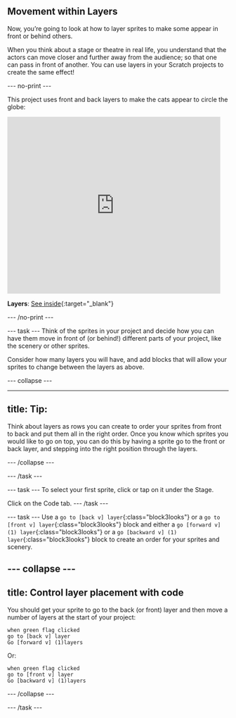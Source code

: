 ## Movement within Layers 

Now, you’re going to look at how to layer sprites to make some appear in front or behind others.

When you think about a stage or theatre in real life, you understand that the actors can move closer and further away from the audience; so that one can pass in front of another. You can use layers in your Scratch projects to create the same effect! 

--- no-print ---

This project uses front and back layers to make the cats appear to circle the globe:

<div class="scratch-preview">
  <iframe src="https://scratch.mit.edu/projects/444530974/embed" allowtransparency="true" width="485" height="402" frameborder="0" scrolling="no" allowfullscreen></iframe>
</div>

**Layers**: [See inside](https://scratch.mit.edu/projects/444530974/editor){:target="_blank"}

--- /no-print ---

--- task ---
Think of the sprites in your project and decide how you can have them move in front of (or behind!) different parts of your project, like the scenery or other sprites. 

Consider how many layers you will have, and add blocks that will allow your sprites to change between the layers as above.

--- collapse ---

--- 
title: Tip:
---
Think about layers as rows you can create to order your sprites from front to back and put them all in the right order. Once you know which sprites you would like to go on top, you can do this by having a sprite go to the front or back layer, and stepping into the right position through the layers.

--- /collapse ---

--- /task ---

--- task ---
To select your first sprite, click or tap on it under the Stage.

Click on the Code tab.
--- /task ---

--- task ---
Use a `go to [back v] layer`{:class="block3looks"} or a `go to [front v] layer`{:class="block3looks"} block and either a `go [forward v] (1) layer`{:class="block3looks"} or a `go [backward v] (1) layer`{:class="block3looks"} block to create an order for your sprites and scenery.

--- collapse ---
--- 
title: Control layer placement with code
---
You should get your sprite to go to the back (or front) layer and then move a number of layers at the start of your project:

``` blocks3
when green flag clicked
go to [back v] layer
Go [forward v] (1)layers
```
Or:

``` blocks3
when green flag clicked
go to [front v] layer
Go [backward v] (1)layers
```
--- /collapse ---

--- /task ---
